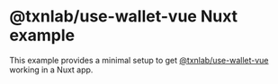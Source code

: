# @txnlab/use-wallet-vue Nuxt example

This example provides a minimal setup to get [@txnlab/use-wallet-vue](https://github.com/TxnLab/use-wallet/tree/v3/packages/use-wallet-vue) working in a Nuxt app.
